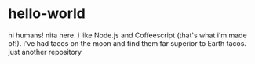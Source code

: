 # hello-world

hi humans!
nita here. i like Node.js and Coffeescript (that's what i'm made of!).
i've had tacos on the moon and find them far superior to Earth tacos.
just another repository
